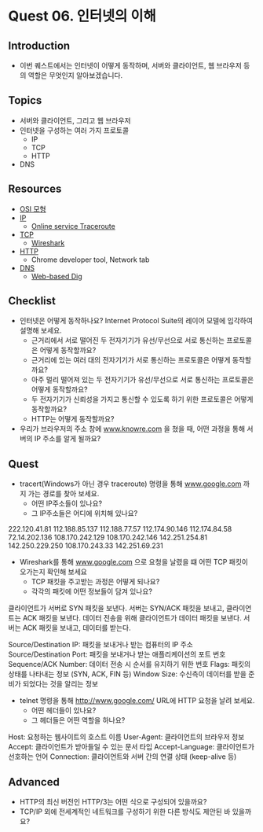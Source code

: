 # Quest 06. 인터넷의 이해

## Introduction
* 이번 퀘스트에서는 인터넷이 어떻게 동작하며, 서버와 클라이언트, 웹 브라우저 등의 역할은 무엇인지 알아보겠습니다.

## Topics
* 서버와 클라이언트, 그리고 웹 브라우저
* 인터넷을 구성하는 여러 가지 프로토콜
  * IP
  * TCP
  * HTTP
* DNS

## Resources
* [OSI 모형](https://ko.wikipedia.org/wiki/OSI_%EB%AA%A8%ED%98%95)
* [IP](https://ko.wikipedia.org/wiki/%EC%9D%B8%ED%84%B0%EB%84%B7_%ED%94%84%EB%A1%9C%ED%86%A0%EC%BD%9C)
  * [Online service Traceroute](http://ping.eu/traceroute/)
* [TCP](https://ko.wikipedia.org/wiki/%EC%A0%84%EC%86%A1_%EC%A0%9C%EC%96%B4_%ED%94%84%EB%A1%9C%ED%86%A0%EC%BD%9C)
  * [Wireshark](https://www.wireshark.org/download.html)
* [HTTP](https://ko.wikipedia.org/wiki/HTTP)
  * Chrome developer tool, Network tab
* [DNS](https://ko.wikipedia.org/wiki/%EB%8F%84%EB%A9%94%EC%9D%B8_%EB%84%A4%EC%9E%84_%EC%8B%9C%EC%8A%A4%ED%85%9C)
  * [Web-based Dig](http://networking.ringofsaturn.com/Tools/dig.php)

## Checklist
* 인터넷은 어떻게 동작하나요? Internet Protocol Suite의 레이어 모델에 입각하여 설명해 보세요.
  * 근거리에서 서로 떨어진 두 전자기기가 유선/무선으로 서로 통신하는 프로토콜은 어떻게 동작할까요?
  * 근거리에 있는 여러 대의 전자기기가 서로 통신하는 프로토콜은 어떻게 동작할까요?
  * 아주 멀리 떨어져 있는 두 전자기기가 유선/무선으로 서로 통신하는 프로토콜은 어떻게 동작할까요?
  * 두 전자기기가 신뢰성을 가지고 통신할 수 있도록 하기 위한 프로토콜은 어떻게 동작할까요?
  * HTTP는 어떻게 동작할까요?
* 우리가 브라우저의 주소 창에 www.knowre.com 을 쳤을 때, 어떤 과정을 통해 서버의 IP 주소를 알게 될까요?

## Quest
* tracert(Windows가 아닌 경우 traceroute) 명령을 통해 www.google.com 까지 가는 경로를 찾아 보세요.
  * 어떤 IP주소들이 있나요?
  * 그 IP주소들은 어디에 위치해 있나요?

222.120.41.81
112.188.85.137
112.188.77.57
112.174.90.146
112.174.84.58
72.14.202.136
108.170.242.129
108.170.242.146
142.251.254.81
142.250.229.250
108.170.243.33
142.251.69.231

* Wireshark를 통해 www.google.com 으로 요청을 날렸을 떄 어떤 TCP 패킷이 오가는지 확인해 보세요
  * TCP 패킷을 주고받는 과정은 어떻게 되나요?
  * 각각의 패킷에 어떤 정보들이 담겨 있나요?

클라이언트가 서버로 SYN 패킷을 보낸다.
서버는 SYN/ACK 패킷을 보내고, 클라이언트는 ACK 패킷을 보낸다.
데이터 전송을 위해 클라이언트가 데이터 패킷을 보낸다.
서버는 ACK 패킷을 보내고, 데이터를 받는다.

Source/Destination IP: 패킷을 보내거나 받는 컴퓨터의 IP 주소
Source/Destination Port: 패킷을 보내거나 받는 애플리케이션의 포트 번호
Sequence/ACK Number: 데이터 전송 시 순서를 유지하기 위한 번호
Flags: 패킷의 상태를 나타내는 정보 (SYN, ACK, FIN 등)
Window Size: 수신측이 데이터를 받을 준비가 되었다는 것을 알리는 정보

* telnet 명령을 통해 http://www.google.com/ URL에 HTTP 요청을 날려 보세요.
  * 어떤 헤더들이 있나요?
  * 그 헤더들은 어떤 역할을 하나요?
  
Host: 요청하는 웹사이트의 호스트 이름
User-Agent: 클라이언트의 브라우저 정보
Accept: 클라이언트가 받아들일 수 있는 문서 타입
Accept-Language: 클라이언트가 선호하는 언어
Connection: 클라이언트와 서버 간의 연결 상태 (keep-alive 등)

## Advanced
* HTTP의 최신 버전인 HTTP/3는 어떤 식으로 구성되어 있을까요?
* TCP/IP 외에 전세계적인 네트워크를 구성하기 위한 다른 방식도 제안된 바 있을까요?
